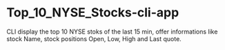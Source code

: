# Top_10_NYSE_Stocks-cli-app
CLI display the top 10 NYSE stoks of the last 15 min, offer informations like stock Name, stock positions Open, Low, High and Last quote.

